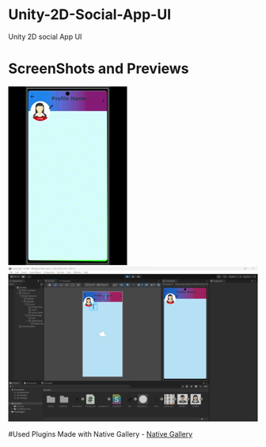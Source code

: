 # Unity-2D-Social-App-UI
 Unity 2D social App UI

# ScreenShots and Previews 
 <img src="profile2.gif" alt="Preview1" />
 <img src="profile2.png" alt="ScreenShot1" />

#Used Plugins 
 Made with Native Gallery -  [Native Gallery](https://github.com/yasirkula/UnityNativeGallery)

